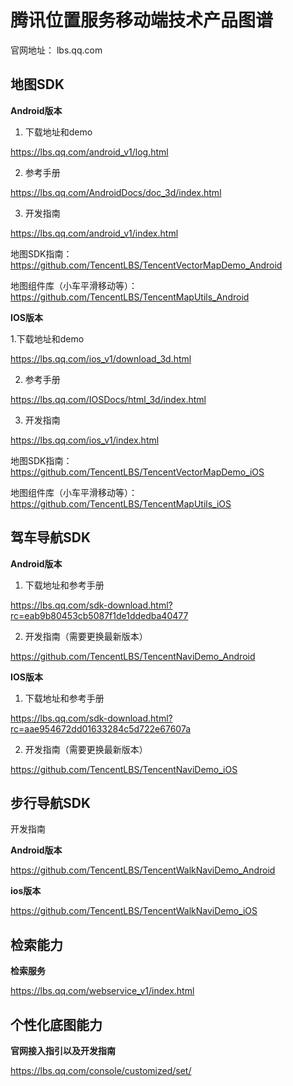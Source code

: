 # 腾讯位置服务移动端技术产品图谱
官网地址： lbs.qq.com

## 地图SDK

**Android版本**

1. 下载地址和demo

https://lbs.qq.com/android_v1/log.html

2. 参考手册

https://lbs.qq.com/AndroidDocs/doc_3d/index.html

3. 开发指南

https://lbs.qq.com/android_v1/index.html

地图SDK指南： https://github.com/TencentLBS/TencentVectorMapDemo_Android 

地图组件库（小车平滑移动等）：https://github.com/TencentLBS/TencentMapUtils_Android

**IOS版本**

1.下载地址和demo

https://lbs.qq.com/ios_v1/download_3d.html

2. 参考手册

https://lbs.qq.com/IOSDocs/html_3d/index.html

3. 开发指南

https://lbs.qq.com/ios_v1/index.html

地图SDK指南： https://github.com/TencentLBS/TencentVectorMapDemo_iOS

地图组件库（小车平滑移动等）：https://github.com/TencentLBS/TencentMapUtils_iOS

## 驾车导航SDK

**Android版本**
1. 下载地址和参考手册

https://lbs.qq.com/sdk-download.html?rc=eab9b80453cb5087f1de1ddedba40477

2. 开发指南（需要更换最新版本）

https://github.com/TencentLBS/TencentNaviDemo_Android

**IOS版本**

1. 下载地址和参考手册

https://lbs.qq.com/sdk-download.html?rc=aae954672dd01633284c5d722e67607a


2. 开发指南（需要更换最新版本）

https://github.com/TencentLBS/TencentNaviDemo_iOS


## 步行导航SDK

开发指南

**Android版本**

https://github.com/TencentLBS/TencentWalkNaviDemo_Android

**ios版本**

https://github.com/TencentLBS/TencentWalkNaviDemo_iOS


## 检索能力

**检索服务**

https://lbs.qq.com/webservice_v1/index.html


## 个性化底图能力

**官网接入指引以及开发指南**

https://lbs.qq.com/console/customized/set/




